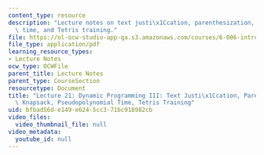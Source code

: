 ```yaml
---
content_type: resource
description: "Lecture notes on text justi\x1Ccation, parenthesization, knapsack, pseudopolynomial\
  \ time, and Tetris training."
file: https://ol-ocw-studio-app-qa.s3.amazonaws.com/courses/6-006-introduction-to-algorithms-spring-2008/bfbad56de149e6245cc371bc918982cb_lec21.pdf
file_type: application/pdf
learning_resource_types:
- Lecture Notes
ocw_type: OCWFile
parent_title: Lecture Notes
parent_type: CourseSection
resourcetype: Document
title: "Lecture 21: Dynamic Programming III: Text Justi\x1Ccation, Parenthesization,\
  \ Knapsack, Pseudopolynomial Time, Tetris Training"
uid: bfbad56d-e149-e624-5cc3-71bc918982cb
video_files:
  video_thumbnail_file: null
video_metadata:
  youtube_id: null
---
```

